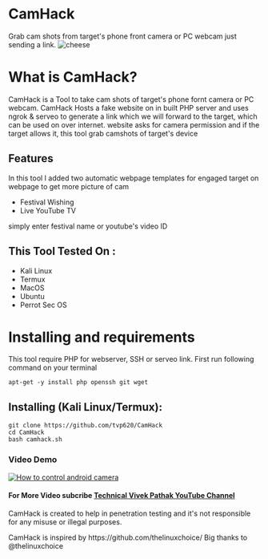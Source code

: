 # CamHack
Grab cam shots from target's phone front camera or PC webcam just sending a link.
![cheese](https://1.bp.blogspot.com/-qfrM2I6_SNs/W2Z-mnVJPdI/AAAAAAAAAD0/LSEYXNbzBjAf-7R7hPg7Z2jo0uTIKRtMgCPcBGAYYCw/s1600/1530090346322.jpg)

# What is CamHack?
<p>CamHack is a Tool to take cam shots of target's phone fornt camera or PC webcam. CamHack Hosts a fake website on in built PHP server and uses ngrok & serveo to generate a link which we will forward to the target, which can be used on over internet. website asks for camera permission and if the target allows it, this tool grab camshots of target's device</p>

## Features
<p>In this tool I added two automatic webpage templates for engaged target on webpage to get more picture of cam</p>
<ul>
  <li>Festival Wishing</li>
  <li>Live YouTube TV</li>
</ul>
<p>simply enter festival name or youtube's video ID</p>

## This Tool Tested On :
<ul>
  <li>Kali Linux</li>
  <li>Termux</li>
  <li>MacOS</li>
  <li>Ubuntu</li>
  <li>Perrot Sec OS</li>
</ul>

# Installing and requirements
<p>This tool require PHP for webserver, SSH or serveo link. First run following command on your terminal</p>

```
apt-get -y install php openssh git wget
```

## Installing (Kali Linux/Termux):

```
git clone https://github.com/tvp620/CamHack
cd CamHack
bash camhack.sh
```
### Video Demo
[![How to control android camera](https://img.youtube.com/vi/G_nNHrWwCOM/0.jpg)](https://www.youtube.com/watch?v=G_nNHrWwCOM)
#### For More Video subcribe <a href="https://www.youtube.com/channel/UCyQ-X0cNy9YcmeHNwouxNbw">Technical Vivek Pathak YouTube Channel</a>
<p>CamHack is created to help in penetration testing and it's not responsible for any misuse or illegal purposes.</p>
<p>CamHack is inspired by https://github.com/thelinuxchoice/ Big thanks to @thelinuxchoice</p>

